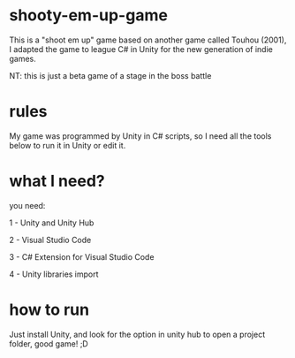 # shooty-em-up-game
This is a "shoot em up" game based on another game called Touhou (2001), I adapted the game to league C# in Unity for the new generation of indie games.

NT: this is just a beta game of a stage in the boss battle

# rules
My game was programmed by Unity in C# scripts, so I need all the tools below to run it in Unity or edit it.

# what I need?
you need:

1 - Unity and Unity Hub

2 - Visual Studio Code

3 - C# Extension for Visual Studio Code

4 - Unity libraries import

# how to run
Just install Unity, and look for the option in unity hub to open a project folder, good game! ;D
